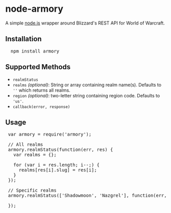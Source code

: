 # node-armory

A simple [node.js](http://github.com/joyent/node) wrapper around Blizzard's REST API for World of Warcraft.

## Installation

<pre>
  npm install armory
</pre>

## Supported Methods

* `realmStatus`
 * `realms` _(optional)_: String or array containing realm name(s). Defaults to `''` which returns all realms.
 * `region` _(optional)_: two-letter string containing region code. Defaults to `'us'`.
 * `callback(error, response)`

## Usage

<pre>
 var armory = require('armory');
 
 // All realms
 armory.realmStatus(function(err, res) {
   var realms = {};
   
   for (var i = res.length; i--;) {
     realms[res[i].slug] = res[i];
   }
 });
 
 // Specific realms
 armory.realmStatus(['Shadowmoon', 'Nazgrel'], function(err, res) {
   
 });
</pre>